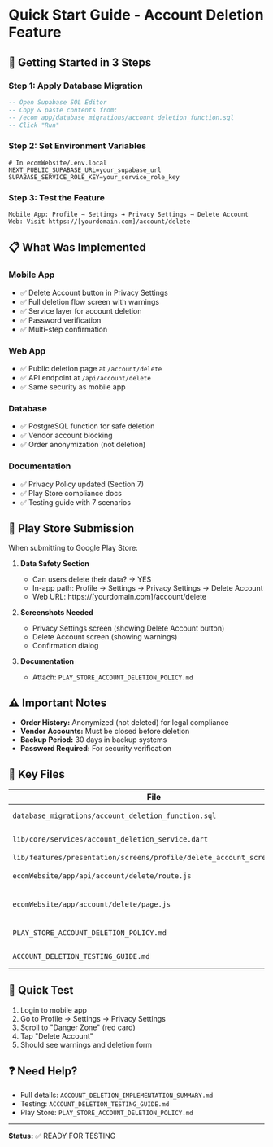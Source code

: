 # Quick Start Guide - Account Deletion Feature

## 🚀 Getting Started in 3 Steps

### Step 1: Apply Database Migration
```sql
-- Open Supabase SQL Editor
-- Copy & paste contents from: 
-- /ecom_app/database_migrations/account_deletion_function.sql
-- Click "Run"
```

### Step 2: Set Environment Variables
```env
# In ecomWebsite/.env.local
NEXT_PUBLIC_SUPABASE_URL=your_supabase_url
SUPABASE_SERVICE_ROLE_KEY=your_service_role_key
```

### Step 3: Test the Feature
```
Mobile App: Profile → Settings → Privacy Settings → Delete Account
Web: Visit https://[yourdomain.com]/account/delete
```

## 📋 What Was Implemented

### Mobile App
- ✅ Delete Account button in Privacy Settings
- ✅ Full deletion flow screen with warnings
- ✅ Service layer for account deletion
- ✅ Password verification
- ✅ Multi-step confirmation

### Web App
- ✅ Public deletion page at `/account/delete`
- ✅ API endpoint at `/api/account/delete`
- ✅ Same security as mobile app

### Database
- ✅ PostgreSQL function for safe deletion
- ✅ Vendor account blocking
- ✅ Order anonymization (not deletion)

### Documentation
- ✅ Privacy Policy updated (Section 7)
- ✅ Play Store compliance docs
- ✅ Testing guide with 7 scenarios

## 🎯 Play Store Submission

When submitting to Google Play Store:

1. **Data Safety Section**
   - Can users delete their data? → YES
   - In-app path: Profile → Settings → Privacy Settings → Delete Account
   - Web URL: https://[yourdomain.com]/account/delete

2. **Screenshots Needed**
   - Privacy Settings screen (showing Delete Account button)
   - Delete Account screen (showing warnings)
   - Confirmation dialog

3. **Documentation**
   - Attach: `PLAY_STORE_ACCOUNT_DELETION_POLICY.md`

## ⚠️ Important Notes

- **Order History:** Anonymized (not deleted) for legal compliance
- **Vendor Accounts:** Must be closed before deletion
- **Backup Period:** 30 days in backup systems
- **Password Required:** For security verification

## 📁 Key Files

| File | Purpose |
|------|---------|
| `database_migrations/account_deletion_function.sql` | Database migration |
| `lib/core/services/account_deletion_service.dart` | Flutter service |
| `lib/features/presentation/screens/profile/delete_account_screen.dart` | Mobile UI |
| `ecomWebsite/app/api/account/delete/route.js` | API endpoint |
| `ecomWebsite/app/account/delete/page.js` | Web deletion page |
| `PLAY_STORE_ACCOUNT_DELETION_POLICY.md` | Compliance docs |
| `ACCOUNT_DELETION_TESTING_GUIDE.md` | Testing scenarios |

## 🧪 Quick Test

1. Login to mobile app
2. Go to Profile → Settings → Privacy Settings
3. Scroll to "Danger Zone" (red card)
4. Tap "Delete Account"
5. Should see warnings and deletion form

## ❓ Need Help?

- Full details: `ACCOUNT_DELETION_IMPLEMENTATION_SUMMARY.md`
- Testing: `ACCOUNT_DELETION_TESTING_GUIDE.md`
- Play Store: `PLAY_STORE_ACCOUNT_DELETION_POLICY.md`

---

**Status:** ✅ READY FOR TESTING

